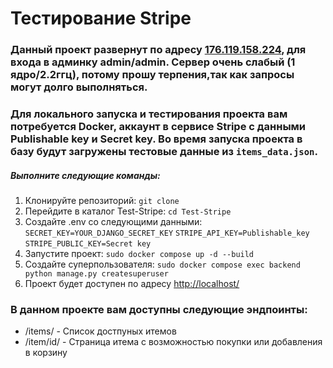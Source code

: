 # Тестирование Stripe

### Данный проект развернут по адресу [176.119.158.224](http://176.119.158.224), для входа в админку admin/admin. Сервер очень слабый (1 ядро/2.2ггц), потому прошу терпения,так как запросы могут долго выполняться.

### Для локального запуска и тестирования проекта вам потребуется Docker, аккаунт в сервисе Stripe с данными Publishable key и Secret key. Во время запуска проекта в базу будут загружены тестовые данные из `items_data.json`.

##### Выполните следующие команды:
1. Клонируйте репозиторий:
`git clone `
2. Перейдите в каталог Test-Stripe:
`cd Test-Stripe`
3. Создайте .env со следующими данными:
`SECRET_KEY=YOUR_DJANGO_SECRET_KEY`
`STRIPE_API_KEY=Publishable_key`
`STRIPE_PUBLIC_KEY=Secret key`
4. Запустите проект:
`sudo docker compose up -d --build`
5. Создайте суперпользователя:
`sudo docker compose exec backend python manage.py createsuperuser`
8. Проект будет доступен по адресу [http://localhost/](http://localhost/)

### В данном проекте вам доступны следующие эндпоинты:
- /items/ - Список достпуных итемов
- /item/id/ - Страница итема с возможностью покупки или добавления в корзину
